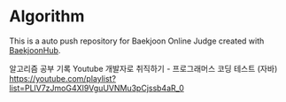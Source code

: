 # Algorithm
This is a auto push repository for Baekjoon Online Judge created with [BaekjoonHub](https://github.com/BaekjoonHub/BaekjoonHub).

알고리즘 공부 기록
Youtube 개발자로 취직하기 - 프로그래머스 코딩 테스트 (자바) https://youtube.com/playlist?list=PLlV7zJmoG4XI9VguUVNMu3pCjssb4aR_0 
